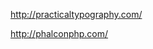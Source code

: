 <!--
author : Roman Ožana <ozana@omdesign.cz>
date : 26.7.2013 08:03:01
-->

http://practicaltypography.com/

http://phalconphp.com/